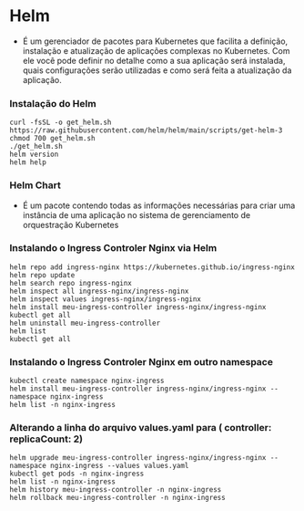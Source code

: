 # Helm

- É um gerenciador de pacotes para Kubernetes que facilita a definição, instalação e atualização de aplicações complexas no Kubernetes. Com ele você pode definir no detalhe como a sua aplicação será instalada, quais configurações serão utilizadas e como será feita a atualização da aplicação.

### Instalação do Helm

    curl -fsSL -o get_helm.sh https://raw.githubusercontent.com/helm/helm/main/scripts/get-helm-3
    chmod 700 get_helm.sh
    ./get_helm.sh
    helm version
    helm help

### Helm Chart 

- É um pacote contendo todas as informações necessárias para criar uma instância de uma aplicação no sistema de gerenciamento de orquestração Kubernetes

### Instalando o Ingress Controler Nginx via Helm

    helm repo add ingress-nginx https://kubernetes.github.io/ingress-nginx
    helm repo update
    helm search repo ingress-nginx
    helm inspect all ingress-nginx/ingress-nginx
    helm inspect values ingress-nginx/ingress-nginx
    helm install meu-ingress-controller ingress-nginx/ingress-nginx
    kubectl get all
    helm uninstall meu-ingress-controller
    helm list 
    kubectl get all

### Instalando o Ingress Controler Nginx em outro namespace

    kubectl create namespace nginx-ingress
    helm install meu-ingress-controller ingress-nginx/ingress-nginx --namespace nginx-ingress
    helm list -n nginx-ingress

### Alterando a linha do arquivo values.yaml para ( controller: replicaCount: 2)

    helm upgrade meu-ingress-controller ingress-nginx/ingress-nginx --namespace nginx-ingress --values values.yaml
    kubectl get pods -n nginx-ingress
    helm list -n nginx-ingress
    helm history meu-ingress-controller -n nginx-ingress
    helm rollback meu-ingress-controller -n nginx-ingress
   
